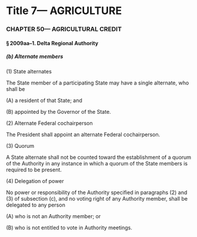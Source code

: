 
# Title 7— AGRICULTURE
### CHAPTER 50— AGRICULTURAL CREDIT
#### § 2009aa–1. Delta Regional Authority
##### (b) Alternate members

(1) State alternates

The State member of a participating State may have a single alternate, who shall be

(A) a resident of that State; and

(B) appointed by the Governor of the State.

(2) Alternate Federal cochairperson

The President shall appoint an alternate Federal cochairperson.

(3) Quorum

A State alternate shall not be counted toward the establishment of a quorum of the Authority in any instance in which a quorum of the State members is required to be present.

(4) Delegation of power

No power or responsibility of the Authority specified in paragraphs (2) and (3) of subsection (c), and no voting right of any Authority member, shall be delegated to any person

(A) who is not an Authority member; or

(B) who is not entitled to vote in Authority meetings.
